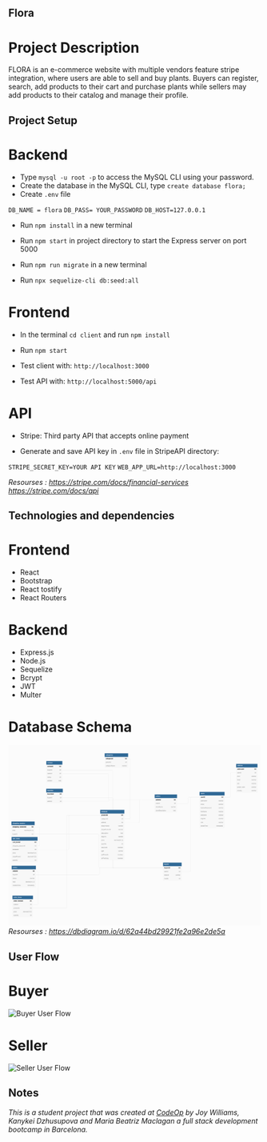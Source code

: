 ## Flora

# Project Description

FLORA is an e-commerce website with multiple vendors feature stripe integration, where users are able to sell and buy plants. Buyers can register, search, add products to their cart and purchase plants while sellers may add products to their catalog and manage their profile.


## Project Setup 

# Backend 

- Type `mysql -u root -p` to access the MySQL CLI using your password.
- Create the database in the MySQL CLI, type `create database flora;`
- Create `.env` file 

`DB_NAME = flora`
`DB_PASS= YOUR_PASSWORD`
`DB_HOST=127.0.0.1`

- Run `npm install` in a new terminal

- Run `npm start` in project directory to start the Express server on port 5000

- Run `npm run migrate` in a new terminal 

- Run `npx sequelize-cli db:seed:all`

# Frontend
 
- In the terminal `cd client` and run `npm install`

- Run `npm start`

- Test client with: `http://localhost:3000`
- Test API with: `http://localhost:5000/api`

# API

- Stripe: Third party API that accepts online payment

- Generate and save API key in `.env` file in StripeAPI directory:

`STRIPE_SECRET_KEY=YOUR API KEY`
`WEB_APP_URL=http://localhost:3000`

_Resourses : https://stripe.com/docs/financial-services_
_https://stripe.com/docs/api_

## Technologies and dependencies

# Frontend
- React
- Bootstrap
- React tostify
- React Routers

# Backend
- Express.js
- Node.js
- Sequelize
- Bcrypt
- JWT
- Multer

# Database Schema

![DB Schema](image/FloraDataBase.png)
_Resourses : https://dbdiagram.io/d/62a44bd29921fe2a96e2de5a_

## User Flow

# Buyer

![Buyer User Flow](image/buyerFlow.png)

# Seller

![Seller User Flow](image/sellerFlow.png)

## Notes

_This is a student project that was created at [CodeOp](http://codeop.tech) by Joy Williams, Kanykei Dzhusupova and Maria Beatriz Maclagan a full stack development bootcamp in Barcelona._
